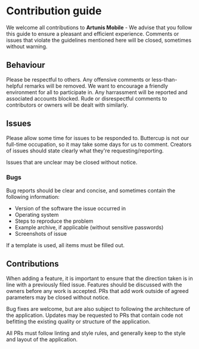 # Contribution guide

We welcome all contributions to **Artunis Mobile** - We advise that you follow this guide to ensure a pleasant and efficient experience. Comments or issues that violate the guidelines mentioned here will be closed, sometimes without warning.

## Behaviour

Please be respectful to others. Any offensive comments or less-than-helpful remarks will be removed. We want to encourage a friendly environment for all to participate in. Any harrassment will be reported and associated accounts blocked. Rude or disrespectful comments to contributors or owners will be dealt with similarly.

## Issues

Please allow some time for issues to be responded to. Buttercup is not our full-time occupation, so it may take some days for us to comment. Creators of issues should state clearly what they're requesting/reporting.

Issues that are unclear may be closed without notice.

### Bugs

Bug reports should be clear and concise, and sometimes contain the following information:

 * Version of the software the issue occurred in
 * Operating system
 * Steps to reproduce the problem
 * Example archive, if applicable (without sensitive passwords)
 * Screenshots of issue

If a template is used, all items must be filled out.

## Contributions

When adding a feature, it is important to ensure that the direction taken is in line with a previously filed issue. Features should be discussed with the owners before any work is accepted. PRs that add work outside of agreed parameters may be closed without notice.

Bug fixes are welcome, but are also subject to following the architecture of the application. Updates may be requested to PRs that contain code not befitting the existing quality or structure of the application.

All PRs must follow linting and style rules, and generally keep to the style and layout of the application.
